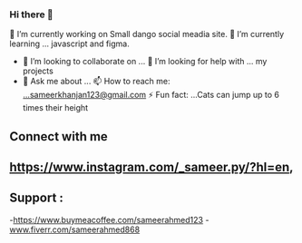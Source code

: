 ### Hi there 👋

<!--
**sameer-ahmed123/sameer-ahmed123** is a ✨ _special_ ✨ repository because its `README.md` (this file) appears on your GitHub profile.

Here are some ideas to get you started: -->

🔭 I’m currently working on  Small dango social meadia site.
🌱 I’m currently learning ... javascript and figma.
- 👯 I’m looking to collaborate on ...
🤔 I’m looking for help with ... my projects
- 💬 Ask me about ...
📫 How to reach me: ...sameerkhanjan123@gmail.com
⚡ Fun fact: ...Cats can jump up to 6 times their height



## Connect with me
https://www.instagram.com/_sameer.py/?hl=en, 
- 

## Support :

-https://www.buymeacoffee.com/sameerahmed123
-www.fiverr.com/sameerahmed868

